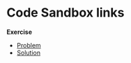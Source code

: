 # Code Sandbox links

**Exercise**

- [Problem](https://codesandbox.io/s/github/bitovi/trainings/tree/main/typing-react-events/Exercise1/problem)
- [Solution](https://codesandbox.io/s/github/bitovi/trainings/tree/main/typing-react-events/Exercise1/solution)
